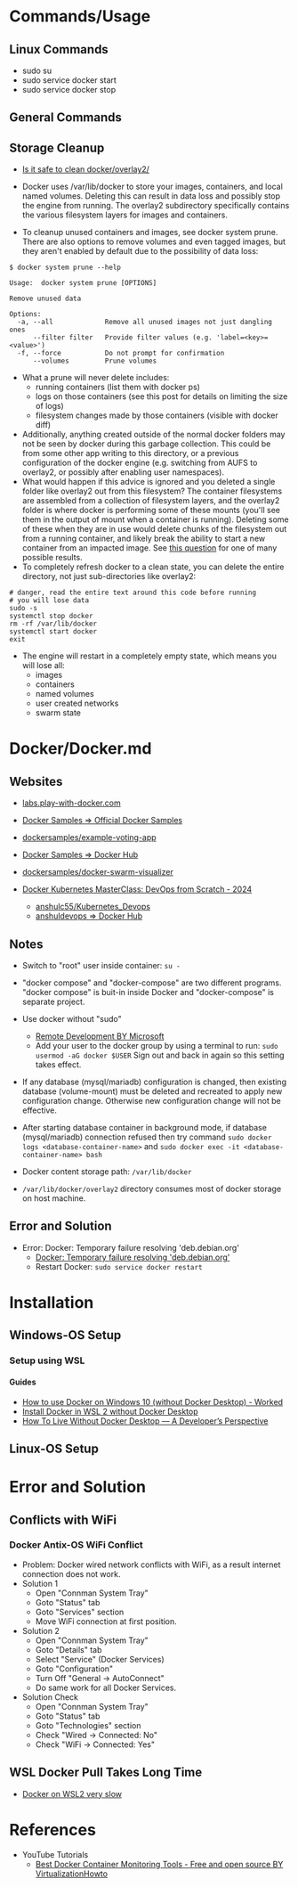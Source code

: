 # Commands/Usage

## Linux Commands

* sudo su
* sudo service docker start
* sudo service docker stop

## General Commands

## Storage Cleanup

* [Is it safe to clean docker/overlay2/](https://stackoverflow.com/questions/46672001/is-it-safe-to-clean-docker-overlay2)

* Docker uses /var/lib/docker to store your images, containers, and local named volumes. Deleting this can result in data loss and possibly stop the engine from running. The overlay2 subdirectory specifically contains the various filesystem layers for images and containers.
* To cleanup unused containers and images, see docker system prune. There are also options to remove volumes and even tagged images, but they aren't enabled by default due to the possibility of data loss:
```shell
$ docker system prune --help

Usage:  docker system prune [OPTIONS]

Remove unused data

Options:
  -a, --all             Remove all unused images not just dangling ones
      --filter filter   Provide filter values (e.g. 'label=<key>=<value>')
  -f, --force           Do not prompt for confirmation
      --volumes         Prune volumes
```
* What a prune will never delete includes:
  * running containers (list them with docker ps)
  * logs on those containers (see this post for details on limiting the size of logs)
  * filesystem changes made by those containers (visible with docker diff)
* Additionally, anything created outside of the normal docker folders may not be seen by docker during this garbage collection. This could be from some other app writing to this directory, or a previous configuration of the docker engine (e.g. switching from AUFS to overlay2, or possibly after enabling user namespaces).
* What would happen if this advice is ignored and you deleted a single folder like overlay2 out from this filesystem? The container filesystems are assembled from a collection of filesystem layers, and the overlay2 folder is where docker is performing some of these mounts (you'll see them in the output of mount when a container is running). Deleting some of these when they are in use would delete chunks of the filesystem out from a running container, and likely break the ability to start a new container from an impacted image. See [this question](https://stackoverflow.com/questions/67591341/oci-runtime-create-failed-container-linux-go345-starting-container-process-ca) for one of many possible results.
* To completely refresh docker to a clean state, you can delete the entire directory, not just sub-directories like overlay2:
```shell
# danger, read the entire text around this code before running
# you will lose data
sudo -s
systemctl stop docker
rm -rf /var/lib/docker
systemctl start docker
exit
```
* The engine will restart in a completely empty state, which means you will lose all:
  * images
  * containers
  * named volumes
  * user created networks
  * swarm state

# Docker/Docker.md

## Websites

* [labs.play-with-docker.com](https://labs.play-with-docker.com/)
* [Docker Samples => Official Docker Samples](https://github.com/dockersamples)
* [dockersamples/example-voting-app](https://github.com/dockersamples/example-voting-app)
* [Docker Samples => Docker Hub](https://hub.docker.com/u/dockersamples)
* [dockersamples/docker-swarm-visualizer](https://github.com/dockersamples/docker-swarm-visualizer)

* [Docker Kubernetes MasterClass: DevOps from Scratch - 2024](https://www.udemy.com/course/kubernetes-online-training/?couponCode=ST15MT100124B)
  * [anshulc55/Kubernetes_Devops](https://github.com/anshulc55/Kubernetes_Devops)
  * [anshuldevops => Docker Hub](https://hub.docker.com/u/anshuldevops)

## Notes

* Switch to "root" user inside container: `su -`
* "docker compose" and "docker-compose" are two different programs. "docker compose" is buit-in inside Docker and "docker-compose" is separate project.
* Use docker without "sudo"
  * [Remote Development BY Microsoft](https://marketplace.visualstudio.com/items?itemName=ms-vscode-remote.vscode-remote-extensionpack)
  * Add your user to the docker group by using a terminal to run: `sudo usermod -aG docker $USER` Sign out and back in again so this setting takes effect.
* If any database (mysql/mariadb) configuration is changed, then existing database (volume-mount) must be deleted and recreated to apply new configuration change. Otherwise new configuration change will not be effective.
* After starting database container in background mode, if database (mysql/mariadb) connection refused then try command `sudo docker logs <database-container-name>` and `sudo docker exec -it <database-container-name> bash`

* Docker content storage path: `/var/lib/docker`
* `/var/lib/docker/overlay2` directory consumes most of docker storage on host machine.

## Error and Solution

* Error: Docker: Temporary failure resolving 'deb.debian.org'
  * [Docker: Temporary failure resolving 'deb.debian.org'](https://stackoverflow.com/questions/61567404/docker-temporary-failure-resolving-deb-debian-org)
  * Restart Docker: `sudo service docker restart`

# Installation

## Windows-OS Setup

### Setup using WSL

#### Guides
* [How to use Docker on Windows 10 (without Docker Desktop) - Worked](https://medium.com/@pawelmarcinkiewicz/how-to-use-docker-on-windows-10-without-docker-desktop-548b39738268)
* [Install Docker in WSL 2 without Docker Desktop](https://nickjanetakis.com/blog/install-docker-in-wsl-2-without-docker-desktop)
* [How To Live Without Docker Desktop — A Developer’s Perspective](https://www.objectivity.co.uk/blog/how-to-live-without-docker-desktop-developers-perspective/)

## Linux-OS Setup

# Error and Solution

## Conflicts with WiFi

### Docker Antix-OS WiFi Conflict

* Problem: Docker wired network conflicts with WiFi, as a result internet connection does not work.
* Solution 1
  * Open "Connman System Tray"
  * Goto "Status" tab
  * Goto "Services" section
  * Move WiFi connection at first position.
* Solution 2
  * Open "Connman System Tray"
  * Goto "Details" tab
  * Select "Service" (Docker Services)
  * Goto "Configuration"
  * Turn Off "General -> AutoConnect"
  * Do same work for all Docker Services.
* Solution Check
  * Open "Connman System Tray"
  * Goto "Status" tab
  * Goto "Technologies" section
  * Check "Wired -> Connected: No"
  * Check "WiFi -> Connected: Yes"

## WSL Docker Pull Takes Long Time

* [Docker on WSL2 very slow](https://stackoverflow.com/questions/62154016/docker-on-wsl2-very-slow)

# References

* YouTube Tutorials
  * [Best Docker Container Monitoring Tools - Free and open source BY VirtualizationHowto](https://www.youtube.com/watch?v=zxAmqY63eJE)
  